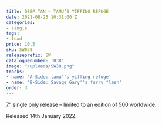 ```yaml
---
title: DEEP TAN – TAMU’S YIFFING REFUGE
date: 2021-08-25 10:31:00 Z
categories:
- single
tags:
- lead
price: 10.5
sku: SW038
releaseprefix: SW
cataloguenumber: '038'
image: "/uploads/SW38.png"
tracks:
- name: 'A-Side: tamu''s yiffing refuge'
- name: 'B-Side: Savage Gary''s furry flash'
order: 3
---
```


7” single only release – limited to an edition of 500 worldwide.

Released 14th January 2022.

 




 



